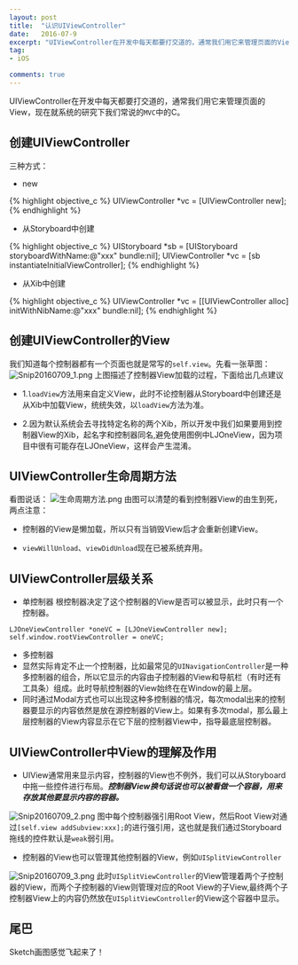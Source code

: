 ```yaml
---
layout: post
title:  "认识UIViewController"
date:   2016-07-9
excerpt: "UIViewController在开发中每天都要打交道的，通常我们用它来管理页面的View，现在就系统的研究下我们常说的MVC中的C。"
tag:
- iOS

comments: true
---
```



UIViewController在开发中每天都要打交道的，通常我们用它来管理页面的View，现在就系统的研究下我们常说的`MVC`中的C。

## 创建UIViewController
三种方式：

- new

{% highlight objective_c %}
UIViewController *vc = [UIViewController new];
{% endhighlight %}

- 从Storyboard中创建

{% highlight objective_c %}
UIStoryboard *sb = [UIStoryboard storyboardWithName:@"xxx" bundle:nil];
UIViewController *vc = [sb instantiateInitialViewController];
{% endhighlight %}

- 从Xib中创建

{% highlight objective_c %}
UIViewController *vc = [[UIViewController alloc] initWithNibName:@"xxx" bundle:nil];
{% endhighlight %}

## 创建UIViewController的View
我们知道每个控制器都有一个页面也就是常写的`self.view`。先看一张草图：
![Snip20160709_1.png](http://ww4.sinaimg.cn/mw1024/6b7cdce2gw1f6uttnmvexj20mj0ih40i.jpg)
上图描述了控制器View加载的过程，下面给出几点建议

- 1.`loadView`方法用来自定义View，此时不论控制器从Storyboard中创建还是从Xib中加载View，统统失效，以`loadView`方法为准。

- 2.因为默认系统会去寻找特定名称的两个Xib，所以开发中我们如果要用到控制器View的Xib，起名字和控制器同名,避免使用图例中LJOneView，因为项目中很有可能存在LJOneView，这样会产生混淆。


## UIViewController生命周期方法
看图说话：
![生命周期方法.png](http://ww3.sinaimg.cn/mw1024/6b7cdce2gw1f6uttm5nyij20yg0dhtbp.jpg)
由图可以清楚的看到控制器View的由生到死，两点注意：

- 控制器的View是懒加载，所以只有当销毁View后才会重新创建View。

- `viewWillUnload`、`viewDidUnload`现在已被系统弃用。

## UIViewController层级关系
- 单控制器
根控制器决定了这个控制器的View是否可以被显示，此时只有一个控制器。
```
LJOneViewController *oneVC = [LJOneViewController new];
self.window.rootViewController = oneVC;
```

- 多控制器
 - 显然实际肯定不止一个控制器，比如最常见的`UINavigationController`是一种多控制器的组合，所以它显示的内容由子控制器的View和导航栏（有时还有工具条）组成。此时导航控制器的View始终在在Window的最上层。
 - 同时通过Modal方式也可以出现这种多控制器的情况，每次modal出来的控制器要显示的内容依然是放在源控制器的View上。如果有多次modal，那么最上层控制器的View内容显示在它下层的控制器View中，指导最底层控制器。

## UIViewController中View的理解及作用
- UIView通常用来显示内容，控制器的View也不例外，我们可以从Storyboard中拖一些控件进行布局。***控制器View换句话说也可以被看做一个容器，用来存放其他要显示内容的容器。***

![Snip20160709_2.png](http://ww4.sinaimg.cn/mw1024/6b7cdce2gw1f6uttmvuwdj20fd09emxl.jpg)
图中每个控制器强引用Root View，然后Root View对通过`[self.view addSubview:xxx];`的进行强引用，这也就是我们通过Storyboard拖线的控件默认是`weak`弱引用。
- 控制器的View也可以管理其他控制器的View，例如`UISplitViewController`

![Snip20160709_3.png](http://ww2.sinaimg.cn/mw1024/6b7cdce2gw1f6uttl3fzqj20jf0f53zd.jpg)
此时`UISplitViewController`的View管理着两个子控制器的View，而两个子控制器的View则管理对应的Root View的子View,最终两个子控制器View上的内容仍然放在`UISplitViewController`的View这个容器中显示。

## 尾巴
Sketch画图感觉飞起来了！
